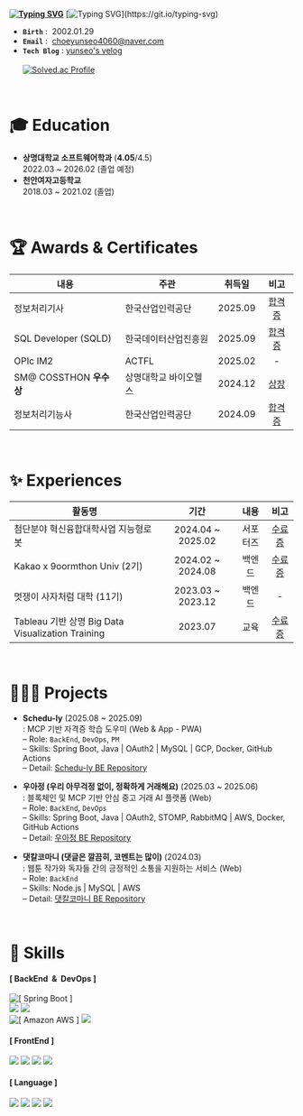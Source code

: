 **[![Typing SVG](https://readme-typing-svg.herokuapp.com?font=Poppins&weight=700&height=70&size=40&pause=500&color=fcee2a&background=FFFFFF00&width=900&lines=Hi,+I'm+Yun+Seo!+🤩)](https://git.io/typing-svg)**
[![Typing SVG](https://readme-typing-svg.herokuapp.com?font=Roboto&weight=400&size=20&pause=500&color=FFFFFF&background=00000000&width=600&lines=안녕하세요.+성장을+즐기는+개발자+최윤서입니다.)](https://git.io/typing-svg)

- **`Birth`** : &nbsp;2002.01.29
- **`Email`** : &nbsp;choeyunseo4060@naver.com
- **`Tech Blog`** : [yunseo's velog](https://velog.io/@choeyunseo/posts/) <br><br>
[![Solved.ac Profile](http://mazassumnida.wtf/api/v2/generate_badge?boj=sky09508)](https://solved.ac/sky09508/)
<br>

# 🎓 Education
- **상명대학교 소프트웨어학과** (**4.05**/4.5) <br>
2022.03 ~ 2026.02 (졸업 예정) <br>
- **천안여자고등학교** <br>
2018.03 ~ 2021.02 (졸업)
<br>

# 🏆 Awards & Certificates
| 내용 | 주관 | 취득일 | 비고 |
|---|---|---|:---:|
| 정보처리기사 | 한국산업인력공단 | 2025.09 | [합격증](https://github.com/user-attachments/assets/a0994212-4010-4cb8-9862-0c8c04959021) |
| SQL Developer (SQLD) | 한국데이터산업진흥원 | 2025.09 | [합격증](https://github.com/user-attachments/assets/8b00fa0d-8692-4d62-9628-ccdd1a49474f) |
|OPIc IM2|ACTFL|2025.02|-|
|SM@ COSSTHON **우수상**|상명대학교 바이오헬스|2024.12|[상장](https://github.com/user-attachments/assets/12ef2bf8-dd6d-41ad-8c0f-3947a75cee2b)|
| 정보처리기능사 | 한국산업인력공단 | 2024.09 | [합격증](https://github.com/user-attachments/assets/fb2f2f92-2997-4a0a-a6a4-21a9da05f8e9) |
<br>

# ✨ Experiences
|활동명|기간|내용|비고|
|---|:---:|:---:|:---:|
|첨단분야 혁신융합대학사업 지능형로봇|2024.04 ~ 2025.02|서포터즈|[수료증](https://github.com/user-attachments/assets/21e6d772-406b-49f9-8132-71b783f3c260)|
|Kakao x 9oormthon Univ (2기)|2024.02 ~ 2024.08|백엔드|[수료증](https://github.com/user-attachments/assets/a0c5d906-5ae5-4a7d-9d87-d3241b676264)|
|멋쟁이 사자처럼 대학 (11기)|2023.03 ~ 2023.12|백엔드|-|
| Tableau 기반 상명 Big Data Visualization Training | 2023.07 | 교육 | [수료증](https://github.com/user-attachments/assets/68a73d8e-4994-4d67-bb1e-dbe9ac97b372) |
<br>

# 👩🏻‍💻 Projects
- **Schedu-ly** (2025.08 ~ 2025.09) <br>
  : MCP 기반 자격증 학습 도우미 (Web & App - PWA) <br>
  – Role: `BackEnd`, `DevOps`, `PM` <br>
  – Skills: Spring Boot, Java | OAuth2 | MySQL | GCP, Docker, GitHub Actions <br> 
  – Detail: [Schedu-ly BE Repository](https://github.com/Schedu-ly/Scheduly-backend)
    
- **우아정 (우리 아무걱정 없이, 정확하게 거래해요)** (2025.03 ~ 2025.06) <br>
  : 블록체인 및 MCP 기반 안심 중고 거래 AI 플랫폼 (Web) <br>
  – Role: `BackEnd`, `DevOps` <br>
  – Skills: Spring Boot, Java | OAuth2, STOMP, RabbitMQ | AWS, Docker, GitHub Actions <br> 
  – Detail: [우아정 BE Repository](https://github.com/YunseoChoe/wooajeongBE)
 
<!-- - **트립메이트 (TripMate)** (2024) <br>
  : 친구들과 함께 짜는 여행 계획 서비스 (Web) <br>
  - Role: FrontEnd <br>
  - Skills: FE(React.js), BE(Nest.js), DevOps(GCP), DB(MySQL, MongoDB) <br> 
  - 레포지토리: [Repository](https://github.com/YunseoChoe/tripMate)
-->

- **댓칼코마니 (댓글은 깔끔히, 코멘트는 많이)** (2024.03) <br>
  : 웹툰 작가와 독자들 간의 긍정적인 소통을 지원하는 서비스 (Web) <br>
  – Role: `BackEnd` <br>
  – Skills: Node.js | MySQL | AWS <br>
  – Detail: [댓칼코마니 BE Repository](https://github.com/YunseoChoe/2024_BEOTKKOTTHON_TEAM_37_BE)
<br>

# 🔨 Skills
#### [ BackEnd&nbsp;&nbsp;&&nbsp;&nbsp;DevOps ]
<img src="https://smartcart-s3-bucket.s3.ap-northeast-2.amazonaws.com/badge_SpringBoot.svg" alt="[ Spring Boot ]"/></a> <br>
<img src="https://img.shields.io/badge/MySQL-4479A1?style=flat-square&logo=MySQL&logoColor=white"/></a>
<img src="https://img.shields.io/badge/MongoDB-47A248?style=flat-square&logo=MongoDB&logoColor=white"/></a> <br>
<img src="https://smartcart-s3-bucket.s3.ap-northeast-2.amazonaws.com/badge_AmazonAWS.svg" alt="[ Amazon AWS ]"/></a>
<img src="https://img.shields.io/badge/GoogleCloud-4285F4?style=flat-square&logo=Google-Cloud&logoColor=white"/></a>

#### [ FrontEnd ]
<img src="https://img.shields.io/badge/React-61DBFB?style=flat-square&logo=React&logoColor=white"/></a>
<img src="https://img.shields.io/badge/HTML-E34F26?style=flat-square&logo=HTML5&logoColor=white"/></a>
<img src="https://img.shields.io/badge/CSS-1572B6?style=flat-square&logo=CSS3&logoColor=white"/></a>
<img src="https://img.shields.io/badge/JavaScript-F7DF1E?style=flat-square&logo=JavaScript&logoColor=white"/></a>

#### [ Language ]
<img src="https://img.shields.io/badge/Java-007396?style=flat-square&logo=coffeeScript&logoColor=white"/></a>
<img src="https://img.shields.io/badge/Python-3776AB?style=flat-square&logo=Python&logoColor=white"/></a>
<img src="https://img.shields.io/badge/C++-00599C?style=flat-square&logo=C%2B%2B&logoColor=white"/></a>
<img src="https://img.shields.io/badge/C-A8B9CC?style=flat-square&logo=C&logoColor=white"/></a>
<br>


